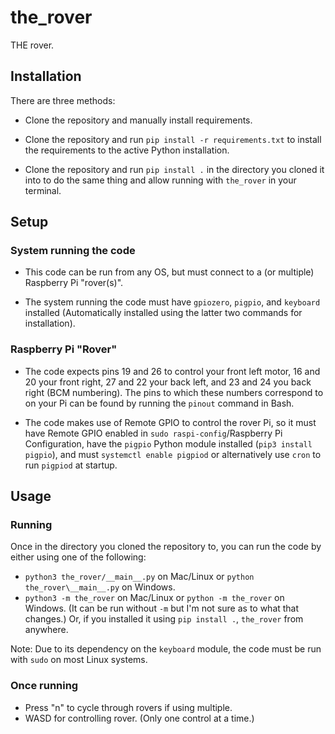 # the_rover
THE rover.
## Installation
There are three methods:
- Clone the repository and manually install requirements.

- Clone the repository and run `pip install -r requirements.txt` to install the requirements to the active Python installation.

- Clone the repository and run `pip install .` in the directory you cloned it into to do the same thing and allow running with `the_rover` in your terminal.

## Setup
### System running the code
- This code can be run from any OS, but must connect to a (or multiple) Raspberry Pi "rover(s)".

- The system running the code must have `gpiozero`, `pigpio`, and `keyboard` installed (Automatically installed using the latter two commands for installation).

### Raspberry Pi "Rover"
- The code expects pins 19 and 26 to control your front left motor, 16 and 20 your front right, 27 and 22 your back left, and 23 and 24 you back right (BCM numbering). The pins to which these numbers correspond to on your Pi can be found by running the `pinout` command in Bash.

- The code makes use of Remote GPIO to control the rover Pi, so it must have Remote GPIO enabled in `sudo raspi-config`/Raspberry Pi Configuration, have the `pigpio` Python module installed (`pip3 install pigpio`), and must `systemctl enable pigpiod` or alternatively use `cron` to run `pigpiod` at startup.

## Usage
### Running
Once in the directory you cloned the repository to, you can run the code by either using one of the following:
- `python3 the_rover/__main__.py` on Mac/Linux or `python the_rover\__main__.py` on Windows.
- `python3 -m the_rover` on Mac/Linux or `python -m the_rover` on Windows. (It can be run without `-m` but I'm not sure as to what that changes.)
Or, if you installed it using `pip install .`, `the_rover` from anywhere.

Note: Due to its dependency on the `keyboard` module, the code must be run with `sudo` on most Linux systems.

### Once running
- Press "n" to cycle through rovers if using multiple.
- WASD for controlling rover. (Only one control at a time.)
